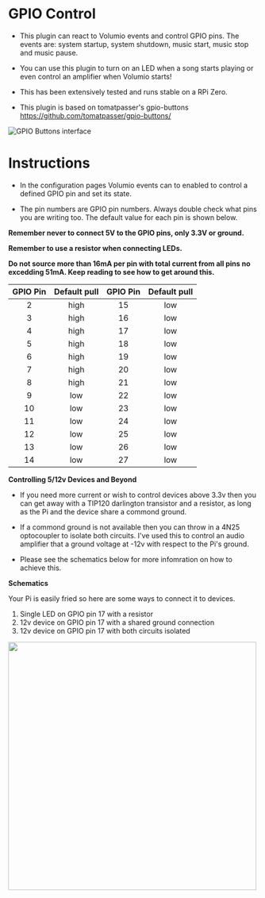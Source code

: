 # GPIO Control
 
- This plugin can react to Volumio events and control GPIO pins.  The events are: system startup, system shutdown, music start, music stop and music pause.

- You can use this plugin to turn on an LED when a song starts playing or even control an amplifier when Volumio starts!

- This has been extensively tested and runs stable on a RPi Zero.
 
- This plugin is based on tomatpasser's gpio-buttons https://github.com/tomatpasser/gpio-buttons/
 
![GPIO Buttons interface](http://supercrab.co.uk/gpio-control-config.png)
 
# Instructions
 
- In the configuration pages Volumio events can to enabled to control a defined GPIO pin and set its state.
 
- The pin numbers are GPIO pin numbers.  Always double check what pins you are writing too.  The default value for each pin is shown below.
 
__Remember never to connect 5V to the GPIO pins, only 3.3V or ground.__
 
__Remember to use a resistor when connecting LEDs.__

__Do not source more than 16mA per pin with total current from all pins no excedding 51mA.  Keep reading to see how to get around this.__
  
| GPIO Pin      | Default pull  | GPIO Pin      | Default pull  |
| :-----------: |:-------------:| :-----------: |:-------------:|
| 2             | high          | 15            | low           |
| 3             | high          | 16            | low           |
| 4             | high          | 17            | low           |
| 5             | high          | 18            | low           |
| 6             | high          | 19            | low           |
| 7             | high          | 20            | low           |
| 8             | high          | 21            | low           |
| 9             | low           | 22            | low           |
| 10            | low           | 23            | low           |
| 11            | low           | 24            | low           |
| 12            | low           | 25            | low           |
| 13            | low           | 26            | low           |
| 14            | low           | 27            | low           |
 
 
__Controlling 5/12v Devices and Beyond__ 
 
- If you need more current or wish to control devices above 3.3v then you can get away with a TIP120 darlington transistor and a resistor, as long as the Pi and the device share a commond ground.  

- If a commond ground is not available then you can throw in a 4N25 optocoupler to isolate both circuits.  I've used this to control an audio amplifier that a ground voltage at -12v with respect to the Pi's ground.

- Please see the schematics below for more infomration on how to achieve this.
 
__Schematics__

Your Pi is easily fried so here are some ways to connect it to devices.

1. Single LED on GPIO pin 17 with a resistor
2. 12v device on GPIO pin 17 with a shared ground connection
3. 12v device on GPIO pin 17 with both circuits isolated
 
<img src="http://supercrab.co.uk/gpio-control-schematic.png" width=500>
